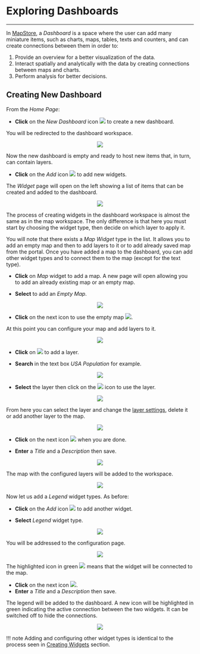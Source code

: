 # Exploring Dashboards
**********************

In [MapStore](https://mapstore.geo-solutions.it/mapstore/#/), a *Dashboard* is a space where the user can add many miniature items, such as charts, maps, tables, texts and counters, and can create connections between them in order to:

1. Provide an overview for a better visualization of the data.
2. Interact spatially and analytically with the data by creating connections between maps and charts.
3. Perform analysis for better decisions.

## Creating New Dashboard

From the *Home Page*:

* **Click** on the *New Dashboard* icon <img src="../img/button/dash-icon.jpg" style="max-width:20px;"/> to create a new dashboard.

You will be redirected to the dashboard workspace.

<p align = "center" ><img src="../img/exploring-dashboards/dashboard-1.jpg" style="max-width:600px;"/></p>

Now the new dashboard is empty and ready to host new items that, in turn, can contain layers.

* **Click** on the *Add* icon <img src="../img/button/+++.jpg" style="max-width:20px;"/> to add new widgets.

The *Widget* page will open on the left showing a list of items that can be created and added to the dashboard.

<p align = "center" ><img src="../img/exploring-dashboards/dashboard-2.jpg" style="max-width:400px;"/></p>

The process of creating widgets in the dashboard workspace is almost the same as in the map workspace. The only difference is that here you must start by choosing the widget type, then decide on which layer to apply it.

You will note that there exists a *Map Widget* type in the list. It allows you to add an empty map and then to add layers to it or to add already saved map from the portal. Once you have added a map to the dashboard, you can add other widget types and to connect them to the map (except for the text type).

* **Click** on *Map* widget to add a map. A new page will open allowing you to add an already existing map or an empty map.

* **Select** to add an *Empty Map*.

<p align = "center" ><img src="../img/exploring-dashboards/dashboard-3.jpg" style="max-width:400px;"/></p>

* **Click** on the next icon to use the empty map <img src="../img/button/next.jpg" style="max-width:20px;"/>.

At this point you can configure your map and add layers to it.

<p align = "center" ><img src="../img/exploring-dashboards/dashboard-4.jpg" style="max-width:400px;"/></p>

* **Click** on <img src="../img/button/+++.jpg" style="max-width:20px;"/> to add a layer.

* **Search** in the text box *USA Population* for example.

<p align = "center" ><img src="../img/exploring-dashboards/dashboard-5.jpg" style="max-width:400px;"/></p>

* **Select** the layer then click on the <img src="../img/button/+++.jpg" style="max-width:20px;"/> icon to use the layer.

<p align = "center" ><img src="../img/exploring-dashboards/dashboard-6.jpg" style="max-width:400px;"/></p>

From here you can select the layer and change the [layer settings](layer-settings.md), delete it or add another layer to the map.

<p align = "center" ><img src="../img/exploring-dashboards/dashboard-7.jpg" style="max-width:400px;"/></p>

* **Click** on the next icon <img src="../img/button/next.jpg" style="max-width:20px;"/> when you are done.

* **Enter** a *Title* and a *Description* then save.

<p align = "center" ><img src="../img/exploring-dashboards/dashboard-8.jpg" style="max-width:400px;"/></p>

The map with the configured layers will be added to the workspace.

<p align = "center" ><img src="../img/exploring-dashboards/dashboard-9.jpg" style="max-width:600px;"/></p>

Now let us add a *Legend* widget types. As before:

* **Click** on the *Add* icon <img src="../img/button/+++.jpg" style="max-width:20px;"/> to add another widget.

* **Select** *Legend* widget type.

<p align = "center" ><img src="../img/exploring-dashboards/dashboard-12.jpg" style="max-width:600px;"/></p>

You will be addressed to the configuration page.

<p align = "center" ><img src="../img/exploring-dashboards/dashboard-13.jpg" style="max-width:600px;"/></p>

The highlighted icon in green <img src="../img/button/connection-icon.jpg" style="max-width:20px;"/> means that the widget will be connected to the map.

* **Click** on the next icon <img src="../img/button/next.jpg" style="max-width:20px;"/>.
* **Enter** a *Title* and a *Description* then save.

The legend will be added to the dashboard. A new icon will be highlighted in green
indicating the active connection between the two widgets. It can be switched off to hide the connections.

<p align = "center" ><img src="../img/exploring-dashboards/dashboard-14.jpg" style="max-width:600px;"/></p>

!!! note
    Adding and configuring other widget types is identical to the process seen in
    [Creating Widgets](widgets.md) section.
